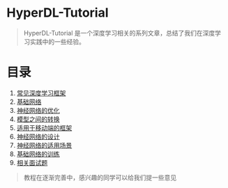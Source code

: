 # HyperDL-Tutorial

> HyperDL-Tutorial 是一个深度学习相关的系列文章，总结了我们在深度学习实践中的一些经验。

# 目录

1. [常见深度学习框架](1.常见深度学习框架/README.md)
2. [基础网络](2.基础网络/README.md)
3. [神经网络的优化](3.神经网络的优化/README.md)
4. [模型之间的转换](4.模型之间的转换/README.md)
5. [适用于移动端的框架](5.适用于移动端的框架/README.md)
6. [神经网络的设计](6.神经网络的设计/README.md)
7. [神经网络的适用场景](7.神经网络的适用场景/README.md)
8. [基础网络的训练](8.基础网络的训练/README.md)
9. [相关面试题](9.相关面试题/README.md)


> 教程在逐渐完善中，感兴趣的同学可以给我们提一些意见

